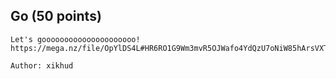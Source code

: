 ## Go (50 points)

```
Let's gooooooooooooooooooooo!
https://mega.nz/file/OpYlDS4L#HR6RO1G9Wm3mvR5OJWafo4YdQzU7oNiW85hArsVXTnM

Author: xikhud
```
